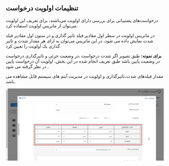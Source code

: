 ## تنظیمات اولویت درخواست 



درخواست‌های پشتیبانی برای بررسی دارای اولویت می‌باشند، برای تعریف این اولویت می‌توان از ماتریس اولویت استفاده کرد. 

در ماتریس اولویت در سطر اول مقادیر فیلد تاثیر گذاری و در ستون اول مقادیر فیلد شدت  نمایش داده می شود، در این ماتریس می‌توان به ازای هر مقدار شدت و تاثیر گذاری یک اولویت را تعیین کرد.

**برای نمونه:** طبق تصویر اگر شدت درخواست ،در وضعیت جزئی  و تاثیرگذاری درخواست در وضعیت پایین باشد طبق تعریف انجام شده در این بخش، اولویت آن درخواست  پایین در نظر گرفته می شود . 

مقدار فیلدهای شدت،تاثیرگذاری و اولویت در مدیریت آیتم های سیستم قابل مشاهده می باشد.

![](olaviat.png)





